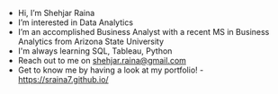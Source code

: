- Hi, I’m Shehjar Raina
- I’m interested in Data Analytics
- I’m an accomplished Business Analyst with a recent MS in Business Analytics from Arizona State University
- I'm always learning SQL, Tableau, Python
- Reach out to me on shehjar.raina@gmail.com
- Get to know me by having a look at my portfolio! - https://sraina7.github.io/
   

<!---
sraina7/sraina7 is a ✨ special ✨ repository because its `README.md` (this file) appears on your GitHub profile.
You can click the Preview link to take a look at your changes.
--->
